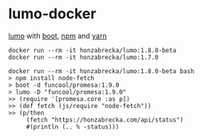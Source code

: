 # lumo-docker

[lumo](https://github.com/anmonteiro/lumo) with [boot](http://boot-clj.com/), [npm](https://docs.npmjs.com/cli/npm) and [yarn](https://yarnpkg.com/lang/en/)

```console
docker run --rm -it honzabrecka/lumo:1.8.0-beta
docker run --rm -it honzabrecka/lumo:1.7.0
```

```console
docker run --rm -it honzabrecka/lumo:1.8.0-beta bash
> npm install node-fetch
> boot -d funcool/promesa:1.9.0
> lumo -D "funcool/promesa:1.9.0"
>> (require '[promesa.core :as p])
>> (def fetch (js/require "node-fetch"))
>> (p/then
     (fetch "https://honzabrecka.com/api/status")
     #(println (.. % -status)))
```
